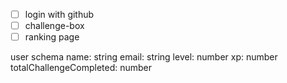 - [ ] login with github
- [ ] challenge-box
- [ ] ranking page

user schema
name: string
email: string
level: number
xp: number
totalChallengeCompleted: number
